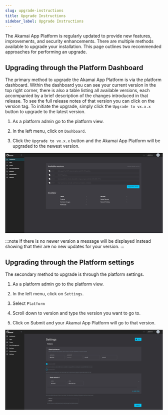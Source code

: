 ```yaml
---
slug: upgrade-instructions
title: Upgrade Instructions
sidebar_label: Upgrade Instructions
---
```


The Akamai App Platform is regularly updated to provide new features, improvements, and security enhancements. There are multiple methods available to upgrade your installation. This page outlines two recommended approaches for performing an upgrade.

## Upgrading through the Platform Dashboard

The primary method to upgrade the Akamai App Platform is via the platform dashboard. Within the dashboard you can see your current version in the top right corner, there is also a table listing all available versions, each accompanied by a brief description of the changes introduced in that release. To see the full release notes of that version you can click on the version tag. To initiate the upgrade, simply click the `Upgrade to vx.x.x` button to upgrade to the latest version.

1. As a platform admin go to the platform view.

2. In the left menu, click on `Dashboard`.

3. Click the `Upgrade to vx.x.x` button and the Akamai App Platform will be upgraded to the newest version.

![Upgrade through the dashboard](../img/upgrade-version-dashboard.png)

:::note
If there is no newer version a message will be displayed instead showing that their are no new updates for your version.
:::

## Upgrading through the Platform settings

The secondary method to upgrade is through the platform settings.

1. As a platform admin go to the platform view.

2. In the left menu, click on `Settings`.

3. Select `Platform`

4. Scroll down to version and type the version you want to go to.

5. Click on Submit and your Akamai App Platform will go to that version.

![Upgrade through the platform settings](../img/upgrade-version-settings.png)
